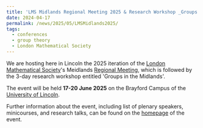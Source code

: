 ```yaml
---
title: 'LMS Midlands Regional Meeting 2025 & Research Workshop _Groups in the Midlands_'
date: 2024-04-17
permalink: /news/2025/05/LMSMidlands2025/
tags:
  - conferences
  - group theory
  - London Mathematical Society
---
```


We are hosting here in Lincoln the 2025 iteration of the [London Mathematical Society](https://www.lms.ac.uk/)'s Meidlands [Regional Meeting](https://www.lms.ac.uk/events/society-meetings#LMS%20Soc%20Mtgs), which is followed by the 3-day research workshop entitled 'Groups in the Midlands'.

The event will be held **17-20 June 2025** on the Brayford Campus of the [University of Lincoln](https://www.lincoln.ac.uk/). 

Further information about the event, including list of plenary speakers, minicourses, and research talks, can be found on the [homepage](/files/LMS-Midlands25/) of the event.